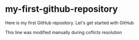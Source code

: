 # my-first-github-repository
Here is my first GitHub repository. Let's get started with GitHub

This line was modified manually during coflicts resolution